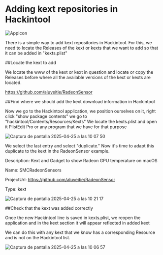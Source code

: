 # Adding kext repositories in Hackintool


![AppIcon](https://github.com/user-attachments/assets/7913aaf2-6043-4b42-a2be-e70ba79716f4)



There is a simple way to add kext repositories in Hackintool. For this, we need to locate the Releases of the kext or kexts that we want to add so that it can be added in "kexts.plist"

##Locate the kext to add

We locate the www of the kext or kext in question and locate or copy the Releases before where all the available versions of the kext or kexts are located.

https://github.com/aluveitie/RadeonSensor

##Find where we should add the kext download information in Hackintool

Now we go to the Hackintool application, we position ourselves on it, right click "show package contents" we go to "hackintool/Contents/Resources/Kexts" We locate the kexts.plist and open it PlistEdit Pro or any program that we have for that purpose

![Captura de pantalla 2025-04-25 a las 10 07 50](https://github.com/user-attachments/assets/18687578-4a1e-4605-807c-db443466c4b9)



We select the last entry and select "duplicate."
Now it's time to adapt this duplicate to the kext in the RadeonSensor example.

Description: Kext and Gadget to show Radeon GPU temperature on macOS

Name: SMCRadeonSensors

ProjectUrl: https://github.com/aluveitie/RadeonSensor

Type: kext

![Captura de pantalla 2025-04-25 a las 10 21 17](https://github.com/user-attachments/assets/e0f654a9-66a8-4a05-8be4-062fa4d17e2a)

##Check that the kext was added correctly

Once the new Hackintool line is saved in kexts.plist, we reopen the application and in the kext section it will appear reflected in added kext

We can do this with any kext that we know has a corresponding Resource and is not on the Hackintool list.

![Captura de pantalla 2025-04-25 a las 10 06 57](https://github.com/user-attachments/assets/ad687e11-8a47-44b3-bae4-2a7d4a1a1918)






